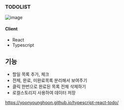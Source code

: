 ### TODOLIST
![image](https://user-images.githubusercontent.com/45310468/127114894-7dc492a1-c7ad-4630-88a3-57e6cdffae14.png)

#### Client
- React
- Typescript

## 기능
- 할일 목록 추가, 체크
- 전체, 완료, 미완료목록 분리해서 보여주기
- 클릭 한번으로 완료된 목록 전체 삭제하기
- 로컬스토리지 사용하여 데이터 저장

https://yoonyounghoon.github.io/typescript-react-todo/
